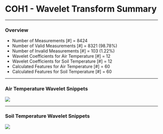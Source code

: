 # COH1 - Wavelet Transform Summary

***

### Overview

- Number of Measurements [#] = 8424
- Number of Valid Measurements [#] = 8321 (98.78%)
- Number of Invalid Measurements [#] = 103 (1.22%)
- Wavelet Coefficients for Air Temperature [#] = 12
- Wavelet Coefficients for Soil Temperature [#] = 12
- Calculated Features for Air Temperature [#] = 60
- Calculated Features for Soil Temperature [#] = 60

***

### Air Temperature Wavelet Snippets

![](COH1_Air_Temperature_Wavelet_Snippets.png)

***

### Soil Temperature Wavelet Snippets

![](COH1_Soil_Temperature_Wavelet_Snippets.png)

